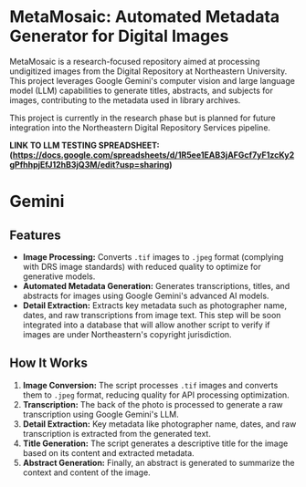 # MetaMosaic: Automated Metadata Generator for Digital Images

MetaMosaic is a research-focused repository aimed at processing undigitized images from the Digital Repository at Northeastern University. This project leverages Google Gemini's computer vision and large language model (LLM) capabilities to generate titles, abstracts, and subjects for images, contributing to the metadata used in library archives.

This project is currently in the research phase but is planned for future integration into the Northeastern Digital Repository Services pipeline.

**LINK TO LLM TESTING SPREADSHEET: (https://docs.google.com/spreadsheets/d/1R5ee1EAB3jAFGcf7yF1zcKy2gPfhhpjEfJ12hB3jQ3M/edit?usp=sharing)**

# Gemini
## Features

- **Image Processing:** Converts `.tif` images to `.jpeg` format (complying with DRS image standards) with reduced quality to optimize for generative models.
- **Automated Metadata Generation:** Generates transcriptions, titles, and abstracts for images using Google Gemini's advanced AI models.
- **Detail Extraction:** Extracts key metadata such as photographer name, dates, and raw transcriptions from image text. This step will be soon integrated into a database that will allow another script to verify if images are under Northeastern's copyright jurisdiction. 

## How It Works

1. **Image Conversion:** The script processes `.tif` images and converts them to `.jpeg` format, reducing quality for API processing optimization.
2. **Transcription:** The back of the photo is processed to generate a raw transcription using Google Gemini's LLM.
3. **Detail Extraction:** Key metadata like photographer name, dates, and raw transcription is extracted from the generated text.
4. **Title Generation:** The script generates a descriptive title for the image based on its content and extracted metadata.
5. **Abstract Generation:** Finally, an abstract is generated to summarize the context and content of the image.


